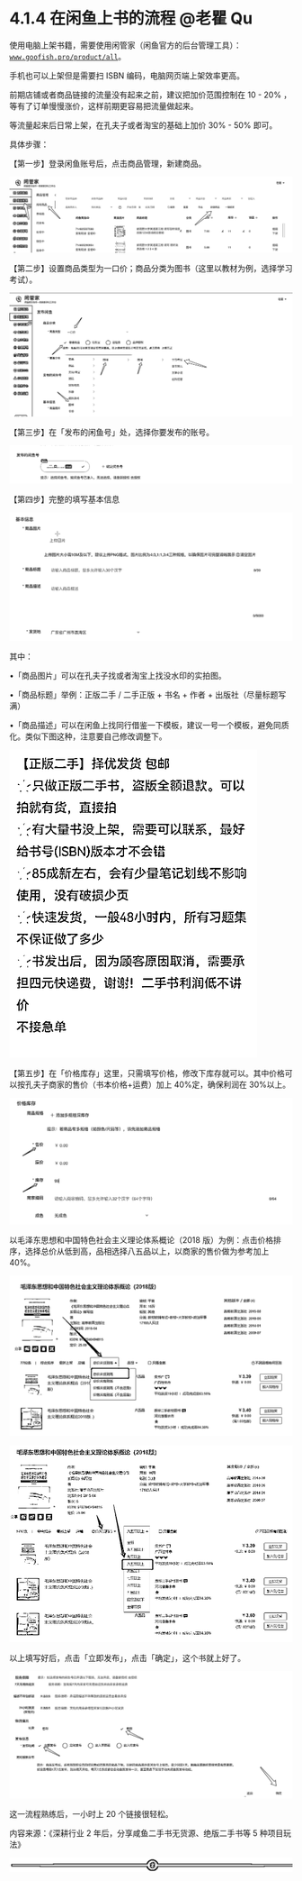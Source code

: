 # 4.1.4 在闲鱼上书的流程 @老瞿 Qu

使用电脑上架书籍，需要使用闲管家（闲鱼官方的后台管理工具）：[`www.goofish.pro/product/all`](https://www.goofish.pro/product/all)。

手机也可以上架但是需要扫 ISBN 编码，电脑网页端上架效率更高。

前期店铺或者商品链接的流量没有起来之前，建议把加价范围控制在 10 - 20% ，等有了订单慢慢涨价，这样前期更容易把流量做起来。

等流量起来后日常上架，在孔夫子或者淘宝的基础上加价 30% - 50% 即可。

具体步骤：

【第一步】登录闲鱼账号后，点击商品管理，新建商品。

![](img/3734d5ad6f0d7cdb5bf765448a109645.png)

【第二步】设置商品类型为一口价；商品分类为图书（这里以教材为例，选择学习考试）。

![](img/eaa249e02f1815a3649230e0a483a79f.png)

【第三步】在「发布的闲鱼号」处，选择你要发布的账号。

![](img/0d0a6add23157cf5f6872b071eae215d.png)

【第四步】完整的填写基本信息

![](img/65e95d959cee6d786362eff579289685.png)

其中：

•「商品图片」可以在孔夫子找或者淘宝上找没水印的实拍图。

•「商品标题」举例：正版二手 / 二手正版 + 书名 + 作者 + 出版社（尽量标题写满）

•「商品描述」可以在闲鱼上找同行借鉴一下模板，建议一号一个模板，避免同质化。类似下图这种，注意要自己修改调整下。

![](img/25e23169b2c3881948d3a22ae4651b6c.png)

【第五步】在「价格库存」这里，只需填写价格，修改下库存就可以。其中价格可以按孔夫子商家的售价（书本价格+运费）加上 40%定，确保利润在 30%以上。

![](img/ce4f648b19fa18378957197b71b62404.png)

以毛泽东思想和中国特色社会主义理论体系概论（2018 版）为例：点击价格排序，选择总价从低到高，品相选择八五品以上，以商家的售价做为参考加上 40%。

![](img/ba2e526d3409f11ecb616324dea3525c.png)

![](img/ad3ec64b62eafeab6818111a9eeec1b3.png)

以上填写好后，点击「立即发布」，点击「确定」，这个书就上好了。

![](img/5f3addb504abdb02b741252063b2f380.png)

这一流程熟练后，一小时上 20 个链接很轻松。

内容来源：《深耕行业 2 年后，分享咸鱼二手书无货源、绝版二手书等 5 种项目玩法》

![](img/ab7dc6b1e88a35f9e4a63d42b13ad5e2.png)